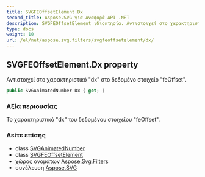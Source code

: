 ```yaml
---
title: SVGFEOffsetElement.Dx
second_title: Aspose.SVG για Αναφορά API .NET
description: SVGFEOffsetElement ιδιοκτησία. Αντιστοιχεί στο χαρακτηριστικό dx στο δεδομένο στοιχείο feOffset.
type: docs
weight: 10
url: /el/net/aspose.svg.filters/svgfeoffsetelement/dx/
---
```

## SVGFEOffsetElement.Dx property

Αντιστοιχεί στο χαρακτηριστικό "dx" στο δεδομένο στοιχείο "feOffset".

```csharp
public SVGAnimatedNumber Dx { get; }
```

### Αξία περιουσίας

Το χαρακτηριστικό "dx" του δεδομένου στοιχείου "feOffset".

### Δείτε επίσης

* class [SVGAnimatedNumber](../../../aspose.svg.datatypes/svganimatednumber/)
* class [SVGFEOffsetElement](../)
* χώρος ονομάτων [Aspose.Svg.Filters](../../svgfeoffsetelement/)
* συνέλευση [Aspose.SVG](../../../)


